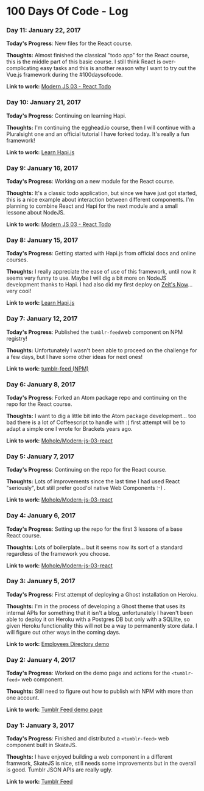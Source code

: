 # 100 Days Of Code - Log

### Day 11: January 22, 2017

**Today's Progress**: New files for the React course.

**Thoughts:** Almost finished the classical "todo app" for the React course, this is the middle part of this basic course. I still think React is over-complicating easy tasks and this is another reason why I want to try out the Vue.js framework during the #100daysofcode.

**Link to work:** [Modern JS 03 - React Todo](https://github.com/mohole/modern-js-03-react-todo)

### Day 10: January 21, 2017

**Today's Progress**: Continuing on learning Hapi.

**Thoughts:** I'm continuing the egghead.io course, then I will continue with a Pluralsight one and an official tutorial I have forked today. It's really a fun framework!

**Link to work:** [Learn Hapi.js](https://github.com/moebiusmania/learn-hapi)

### Day 9: January 16, 2017

**Today's Progress**: Working on a new module for the React course.

**Thoughts:** It's a classic todo application, but since we have just got started, this is a nice example about interaction between different components. I'm planning to combine React and Hapi for the next module and a small lessone about NodeJS.

**Link to work:** [Modern JS 03 - React Todo](https://github.com/mohole/modern-js-03-react-todo)

### Day 8: January 15, 2017

**Today's Progress**: Getting started with Hapi.js from official docs and online courses.

**Thoughts:** I really appreciate the ease of use of this framework, until now it seems very funny to use. Maybe I will dig a bit more on NodeJS development thanks to Hapi. I had also did my first deploy on [Zeit's Now](https://zeit.co/now)... very cool!

**Link to work:** [Learn Hapi.js](https://github.com/moebiusmania/learn-hapi)

### Day 7: January 12, 2017

**Today's Progress**: Published the ```tumblr-feed```web component on NPM registry!

**Thoughts:** Unfortunately I wasn't been able to proceed on the challenge for a few days, but I have some other ideas for next ones!

**Link to work:** [tumblr-feed (NPM)](https://www.npmjs.com/package/tumblr-feed)

### Day 6: January 8, 2017

**Today's Progress**: Forked an Atom package repo and continuing on the repo for the React course.

**Thoughts:** I want to dig a little bit into the Atom package development... too bad there is a lot of Coffeescript to handle with :( first attempt will be to adapt a simple one I wrote for Brackets years ago.

**Link to work:** [Mohole/Modern-js-03-react](https://github.com/mohole/modern-js-03-react)

### Day 5: January 7, 2017

**Today's Progress**: Continuing on the repo for the React course.

**Thoughts:** Lots of improvements since the last time I had used React "seriously", but still prefer good'ol native Web Components :-) .

**Link to work:** [Mohole/Modern-js-03-react](https://github.com/mohole/modern-js-03-react)

### Day 4: January 6, 2017

**Today's Progress**: Setting up the repo for the first 3 lessons of a base React course.

**Thoughts:** Lots of boilerplate... but it seems now its sort of a standard regardless of the framework you choose.

**Link to work:** [Mohole/Modern-js-03-react](https://github.com/mohole/modern-js-03-react)

### Day 3: January 5, 2017

**Today's Progress**: First attempt of deploying a Ghost installation on Heroku.

**Thoughts:** I'm in the process of developing a Ghost theme that uses its internal APIs for something that it isn't a blog, unfortunately I haven't been able to deploy it on Heroku with a Postgres DB but only with a SQLlite, so given Heroku functionality this will not be a way to permanently store data. I will figure out other ways in the coming days.

**Link to work:** [Employees Directory demo](https://ghost-employees-directory.herokuapp.com/)

### Day 2: January 4, 2017

**Today's Progress**: Worked on the demo page and actions for the `<tumblr-feed>` web component.

**Thoughts:** Still need to figure out how to publish with NPM with more than one account.

**Link to work:** [Tumblr Feed demo page](https://moebiusmania.github.io/tumblr-feed/)

### Day 1: January 3, 2017

**Today's Progress**: Finished and distributed a `<tumblr-feed>` web component built in SkateJS.

**Thoughts:** I have enjoyed building a web component in a different framwork, SkateJS is nice, still needs some improvements but in the overall is good. Tumblr JSON APIs are really ugly.

**Link to work:** [Tumblr Feed](https://github.com/moebiusmania/tumblr-feed)


<!-- ### Day 1: June 27, Monday

**Today's Progress**: I've gone through many exercises on FreeCodeCamp.

**Thoughts** I've recently started coding, and it's a great feeling when I finally solve an algorithm challenge after a lot of attempts and hours spent.

**Link(s) to work**
1. [Find the Longest Word in a String](https://www.freecodecamp.com/challenges/find-the-longest-word-in-a-string)
2. [Title Case a Sentence](https://www.freecodecamp.com/challenges/title-case-a-sentence)
-->
